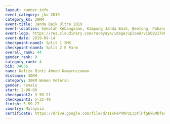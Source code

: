 ```yaml
---
layout: runner-info 
event_category: jbu-2019 
category_km: 30KM 
event-title: Janda Baik Ultra 2019 
event-location: Sekolah Kebangsaan, Kampung Janda Baik, Bentong, Pahang, Malaysia 
event-logo: https://res.cloudinary.com/raceyaya/image/upload/v1569217009/logo/janda-baik_vch1pc.jpg 
event-date: 2019-09-14 
checkpoint-name2: Split 1 SMK 
checkpoint-name3: Split 2 E Farm 
overall_rank: 44
gender_rank: 9
category_rank: 4
bib: 34036
name: Kafiza Binti Ahmad Kamaruzzaman
distance: 30KM
category: 30KM Women Veteran
gender: Female
start: 2-00-00
checkpoint2: 3-50-21
checkpoint3: 5-32-49
finish: 5-59-27
country: Malaysia
certificate: https://drive.google.com/file/d/1IxFePhMP3LcptlPfg6kGMhfeoy3A8XXS/view?usp=sharing
---
```

